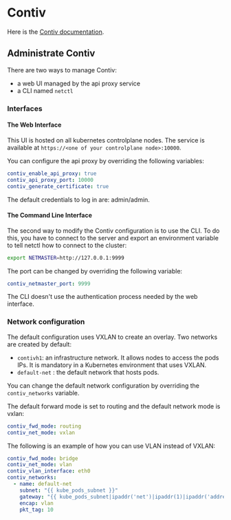 # Contiv

Here is the [Contiv documentation](https://contiv.github.io/documents/).

## Administrate Contiv

There are two ways to manage Contiv:

* a web UI managed by the api proxy service
* a CLI named `netctl`

### Interfaces

#### The Web Interface

This UI is hosted on all kubernetes controlplane nodes. The service is available at `https://<one of your controlplane node>:10000`.

You can configure the api proxy by overriding the following variables:

```yaml
contiv_enable_api_proxy: true
contiv_api_proxy_port: 10000
contiv_generate_certificate: true
```

The default credentials to log in are: admin/admin.

#### The Command Line Interface

The second way to modify the Contiv configuration is to use the CLI. To do this, you have to connect to the server and export an environment variable to tell netctl how to connect to the cluster:

```bash
export NETMASTER=http://127.0.0.1:9999
```

The port can be changed by overriding the following variable:

```yaml
contiv_netmaster_port: 9999
```

The CLI doesn't use the authentication process needed by the web interface.

### Network configuration

The default configuration uses VXLAN to create an overlay. Two networks are created by default:

* `contivh1`: an infrastructure network. It allows nodes to access the pods IPs. It is mandatory in a Kubernetes environment that uses VXLAN.
* `default-net` : the default network that hosts pods.

You can change the default network configuration by overriding the `contiv_networks` variable.

The default forward mode is set to routing and the default network mode is vxlan:

```yaml
contiv_fwd_mode: routing
contiv_net_mode: vxlan
```

The following is an example of how you can use VLAN instead of VXLAN:

```yaml
contiv_fwd_mode: bridge
contiv_net_mode: vlan
contiv_vlan_interface: eth0
contiv_networks:
  - name: default-net
    subnet: "{{ kube_pods_subnet }}"
    gateway: "{{ kube_pods_subnet|ipaddr('net')|ipaddr(1)|ipaddr('address') }}"
    encap: vlan
    pkt_tag: 10
```

